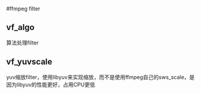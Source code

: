 #ffmpeg filter

## vf_algo

算法处理filter


## vf_yuvscale

yuv缩放filter，使用libyuv来实现缩放，而不是使用ffmpeg自己的sws_scale，是因为libyuv的性能更好，占用CPU更低